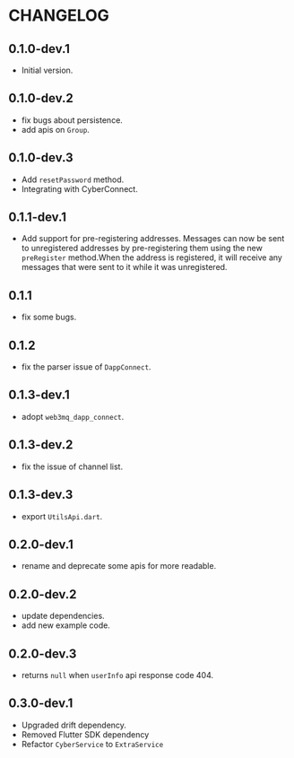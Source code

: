 # CHANGELOG

## 0.1.0-dev.1

- Initial version.

## 0.1.0-dev.2

- fix bugs about persistence.
- add apis on `Group`.

## 0.1.0-dev.3

- Add `resetPassword` method.
- Integrating with CyberConnect.

## 0.1.1-dev.1

- Add support for pre-registering addresses. Messages can now be sent to unregistered addresses by
  pre-registering them
  using the new `preRegister` method.When the address is registered, it will receive any messages
  that were sent to it
  while it was unregistered.

## 0.1.1

- fix some bugs.

## 0.1.2

- fix the parser issue of `DappConnect`.

## 0.1.3-dev.1

- adopt `web3mq_dapp_connect`.

## 0.1.3-dev.2

- fix the issue of channel list.

## 0.1.3-dev.3

- export `UtilsApi.dart`.

## 0.2.0-dev.1

- rename and deprecate some apis for more readable.

## 0.2.0-dev.2

- update dependencies.
- add new example code.

## 0.2.0-dev.3

- returns `null` when `userInfo` api response code 404.

## 0.3.0-dev.1

- Upgraded drift dependency.
- Removed Flutter SDK dependency
- Refactor `CyberService` to `ExtraService`